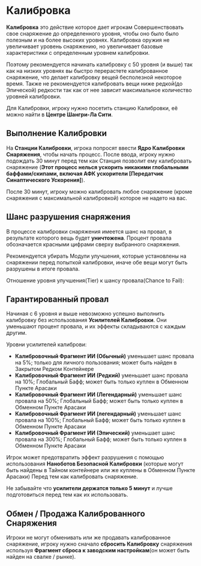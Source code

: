 # **Калибровка**
**Калибровка** это действие которое дает игрокам Совершенствовать свое снаряжение до определенного уровня, чтобы оно было было полезным и на более высоких уровнях. Калибровка оружия не увеличивает уровень снаряжению, но увеличивает базовые характеристики с определенным уровнем калибровки.

Поэтому рекомендуется начинать калибровку с 50 уровня (и выше) так как на низких уровнях вы быстро перерастете калиброванное снаряжение, что делает калибровку вещей бесполезной некоторое время. Также не рекомендуется калибровать вещи ниже редкой(до Эпической) редкости так как от нее зависит максимальное количество уровней калибровки.
 
Для Калибровки, игроку нужно посетить станцию Калибровки, её можно найти в **Центре Шангри-Ла Сити**.
## **Выполнение Калибровки**

На **Станции Калибровки**, игрока попросят ввести **Ядро Калибровки Снаряжения**, чтобы начать процесс.
После ввода, игроку нужно подождать 30 минут перед тем как Станция позволит ему калибровать снаряжение (**Этот процесс нелься ускорить никакими глобальными баффами/скипами, включая АФК ускорители [Передатчик Синаптического Ускорения]**).

После 30 минут, игроку можно калибровать любое снаряжение (кроме снаряжения с максимальной калибровкой) которое не надето на вас.
## **Шанс разрушения снаряжения**

В процессе калибровки снаряжения имеется шанс на провал, в результате которого вещь будет **уничтожена**. Процент провала обозначается красными цифрами сверху выбранного снаряжения.

Рекомендуется убирать Модули улучшения, которые установлены на снаряжении перед попыткой калибровки, иначе обе вещи могут быть разрушены в итоге провала.

 Отношение уровня улучшения(Tier) к шансу провала(Chance to Fail):
 
## **Гарантированный провал**

Начиная с 6 уровня и выше невозможно успешно выполнить калибровку без использования **Усилителей Калибровки**. Они уменьшают процент провала, и их эффекты складываются с каждым другим.

Уровни усилителей калиброви:
* **Калибровочный Фрагмент ИИ (Обычный)** уменьшает шанс провала на 5%; только для личного пользования; может быть найден в Закрытом Редком Контейнере
* **Калибровочный Фрагмент ИИ (Редкий)** уменьшает шанс провала на 10%; Глобальный Бафф; может быть только куплен в Обменном Пункте Арасаки
* **Калибровочный Фрагмент ИИ (Легендарный)** уменьшает шанс провала на 50%; Глобальный Бафф; может быть только куплен в Обменном Пункте Арасаки
* **Калибровочный Фрагмент ИИ (легендарный)** уменьшает шанс провала на 100%; Глобальный Бафф; может быть только куплен в Обменном Пункте Арасаки
* **Калибровочный Фрагмент ИИ (Эпический)** уменьшает шанс провала на 300%; Глобальный Бафф; может быть только куплен в Обменном Пункте Арасаки

Игрок может предотвратить эффект разрушения с помощью использования **Наноботов Безопасной Калибровки** (которые могут быть найдены в Тайном контейнере или же куплены в Обменном Пункте Арасаки)
Перед тем как калибровать снаряжение.

Не забывайте что **усилители держатся только 5 минут** и лучше подготовиться перед тем как их использовать.
## **Обмен / Продажа Калиброванного Снаряжения**

Игроки не могут обменивать или же продавать калиброванное снаряжение, игроку нужно сначало **сбросить Калибровку** снаряжения используя **Фрагмент сброса к заводским настройкам**(он может быть найден на свалке / рынке).
